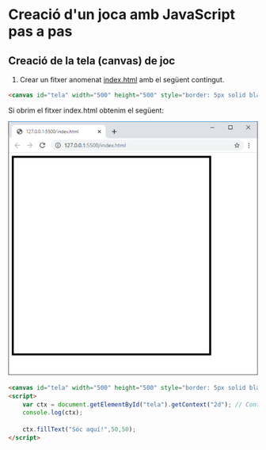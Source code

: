 # Creació d'un joca amb JavaScript pas a pas

## Creació de la tela (canvas) de joc

1. Crear un fitxer anomenat [index.html](pasos/index_0001.html) amb el següent contingut.

```html
<canvas id="tela" width="500" height="500" style="border: 5px solid black;"></canvas>
```

Si obrim el fitxer index.html obtenim el següent:

![alt text](images/image00001.png "Fitxer index.html")

```html
<canvas id="tela" width="500" height="500" style="border: 5px solid black;"></canvas>
<script>
    var ctx = document.getElementById("tela").getContext("2d"); // Context => ctx
    console.log(ctx);

    ctx.fillText("Sóc aquí!",50,50);
</script>

```
